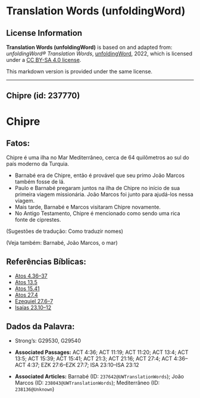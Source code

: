 # Translation Words (unfoldingWord)

## License Information

**Translation Words (unfoldingWord)** is based on and adapted from: _unfoldingWord® Translation Words_, [unfoldingWord](https://unfoldingword.org/utw), 2022, which is licensed under a [CC BY-SA 4.0 license](https://creativecommons.org/licenses/by-sa/4.0/legalcode.en).

This markdown version is provided under the same license.



--------------------------------

## Chipre (id: 237770)

Chipre
======

Fatos:
------

Chipre é uma ilha no Mar Mediterrâneo, cerca de 64 quilômetros ao sul do país moderno da Turquia.

* Barnabé era de Chipre, então é provável que seu primo João Marcos também fosse de lá.
* Paulo e Barnabé pregaram juntos na ilha de Chipre no início de sua primeira viagem missionária. João Marcos foi junto para ajudá\-los nessa viagem.
* Mais tarde, Barnabé e Marcos visitaram Chipre novamente.
* No Antigo Testamento, Chipre é mencionado como sendo uma rica fonte de ciprestes.

(Sugestões de tradução: Como traduzir nomes)

(Veja também: Barnabé, João Marcos, o mar)

Referências Bíblicas:
---------------------

* [Atos 4\.36–37](https://ref.ly/Acts4:36-Acts4:37)
* [Atos 13\.5](https://ref.ly/Acts13:5)
* [Atos 15\.41](https://ref.ly/Acts15:41)
* [Atos 27\.4](https://ref.ly/Acts27:4)
* [Ezequiel 27\.6–7](https://ref.ly/Ezek27:6-Ezek27:7)
* [Isaías 23\.10–12](https://ref.ly/Isa23:10-Isa23:12)

Dados da Palavra:
-----------------

* Strong’s: G29530, G29540

* **Associated Passages:** ACT 4:36; ACT 11:19; ACT 11:20; ACT 13:4; ACT 13:5; ACT 15:39; ACT 15:41; ACT 21:3; ACT 21:16; ACT 27:4; ACT 4:36–ACT 4:37; EZK 27:6–EZK 27:7; ISA 23:10–ISA 23:12
* **Associated Articles:** Barnabé (ID: `237642@UWTranslationWords`); João Marcos (ID: `238043@UWTranslationWords`); Mediterrâneo (ID: `238136@Unknown`)

